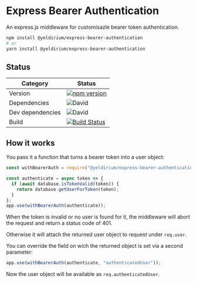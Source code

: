 # Express Bearer Authentication

An express.js middleware for customisazle bearer token authentication.

```sh
npm install @yeldirium/express-bearer-authentication
# or
yarn install @yeldirium/express-bearer-authentication
```

## Status

| Category         | Status                                                                                                                                                                                               |
| ---------------- | ---------------------------------------------------------------------------------------------------------------------------------------------------------------------------------------------------- |
| Version          | [![npm version](http://img.shields.io/npm/v/@yeldirium/express-bearer-authentication.svg?style=flat)](https://npmjs.org/package/@yeldirium/express-bearer-authentication "View this project on npm") |
| Dependencies     | ![David](https://img.shields.io/david/yeldirium/express-bearer-authentication)                                                                                                                       |
| Dev dependencies | ![David](https://img.shields.io/david/dev/yeldirium/express-bearer-authentication)                                                                                                                   |
| Build            | [![Build Status](https://travis-ci.org/yeldiRium/express-bearer-authentication.svg?branch=master)](https://travis-ci.org/yeldiRium/express-bearer-authentication)                                    |

## How it works

You pass it a function that turns a bearer token into a user object:

```javascript
const withBearerAuth = require("@yeldirium/express-bearer-authentication");

const authenticate = async token => {
  if (await database.isTokenValid(token)) {
    return database.getUserForToken(token);
  }
};
app.use(withBearerAuth(authenticate));
```

When the token is invalid or no user is found for it, the middleware will abort the request and return a status code of 401.

Otherwise it will attach the returned user object to request under `req.user`.

You can override the field on wich the returned object is set via a second parameter:

```javascript
app.use(withBearerAuth(authenticate, "authenticatedUser"));
```

Now the user object will be available as `req.authenticatedUser`.
